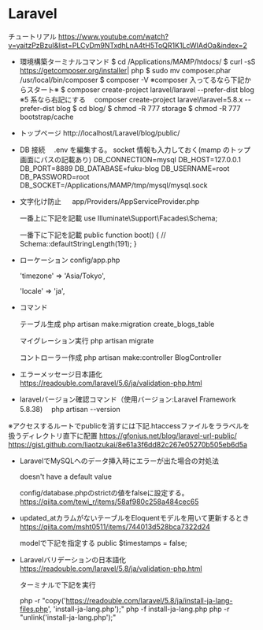 # Laravel

チュートリアル
https://www.youtube.com/watch?v=yaitzPzBzuI&list=PLCyDm9NTxdhLnA4tH5ToQR1K1LcWIAdOa&index=2

- 環境構築ターミナルコマンド
  $ cd /Applications/MAMP/htdocs/
  $ curl -sS https://getcomposer.org/installer​ | php
  $ sudo mv composer.phar /usr/local/bin/composer
  $ composer -V
  ※composer 入ってるなら下記からスタート※
  $ composer create-project laravel/laravel --prefer-dist blog
  ※5 系なら右記にする　 composer create-project laravel/laravel=5.8.x --prefer-dist blog
  $ cd blog/
  $ chmod -R 777 storage
  $ chmod -R 777 bootstrap/cache

- トップページ
  http://localhost/Laravel/blog/public/

- DB 接続
  　.env を編集する。
  socket 情報も入力しておく(mamp のトップ画面にパスの記載あり)
  DB_CONNECTION=mysql
  DB_HOST=127.0.0.1
  DB_PORT=8889
  DB_DATABASE=fuku-blog
  DB_USERNAME=root
  DB_PASSWORD=root
  DB_SOCKET=/Applications/MAMP/tmp/mysql/mysql.sock

- 文字化け防止
  　 app/Providers/AppServiceProvider.php

  一番上に下記を記載
  use Illuminate\Support\Facades\Schema;

  一番下に下記を記載
  public function boot()
  {
  //
  Schema::defaultStringLength(191);
  }

- ローケーション
  config/app.php

  'timezone' => 'Asia/Tokyo',

  'locale' => 'ja',

- コマンド

  テーブル生成
  php artisan make:migration create_blogs_table

  マイグレーション実行
  php artisan migrate

  コントローラー作成
  php artisan make:controller BlogController

- エラーメッセージ日本語化
  https://readouble.com/laravel/5.6/ja/validation-php.html

- laravelバージョン確認コマンド（使用バージョン:Laravel Framework 5.8.38)
　php artisan --version
　

※アクセスするルートでpublicを消すには下記.htaccessファイルをララベルを扱うディレクトリ直下に配置
https://gfonius.net/blog/laravel-url-public/
https://gist.github.com/liaotzukai/8e61a3f6dd82c267e05270b505eb6d5a
<!-- <IfModule mod_rewrite.c>
    <IfModule mod_negotiation.c>
        Options -MultiViews
    </IfModule>
    
    RewriteEngine On
    
    RewriteCond %{REQUEST_FILENAME} -d [OR]
    RewriteCond %{REQUEST_FILENAME} -f
    RewriteRule ^ ^$1 [N]

    RewriteCond %{REQUEST_URI} (\.\w+$) [NC]
    RewriteRule ^(.*)$ public/$1 

    RewriteCond %{REQUEST_FILENAME} !-d
    RewriteCond %{REQUEST_FILENAME} !-f
    RewriteRule ^ server.php

</IfModule> -->

- LaravelでMySQLへのデータ挿入時にエラーが出た場合の対処法

  doesn't have a default value

  config/database.phpのstrictの値をfalseに設定する。
  https://qiita.com/tewi_r/items/58af980c258a484cec65

- updated_atカラムがないテーブルをEloquentモデルを用いて更新するとき
  https://qiita.com/msht0511/items/744013d528bca7322d24

  modelで下記を指定する
  public $timestamps = false;

- Laravelバリデーションの日本語化
  https://readouble.com/laravel/5.8/ja/validation-php.html

  ターミナルで下記を実行

  php -r "copy('https://readouble.com/laravel/5.8/ja/install-ja-lang-files.php', 'install-ja-lang.php');"
  php -f install-ja-lang.php
  php -r "unlink('install-ja-lang.php');"
 
